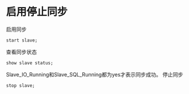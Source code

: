# 启用停止同步
启用同步

```Plain Text
start slave;
```
查看同步状态

```Plain Text
show slave status;
```
Slave\_IO\_Running和Slave\_SQL\_Running都为yes才表示同步成功。
停止同步

```Plain Text
stop slave;
```
